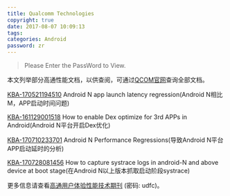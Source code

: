 ```yaml
---
title: Qualcomm Technologies
copyright: true
date: 2017-08-07 10:09:13
tags:
categories: Android
password: zr
---
```


> Please Enter the PassWord to View.

<!--more-->

本文列举部分高通性能文档，以供查阅，可通过[QCOM官网](https://createpoint.qti.qualcomm.com/chipcenter/#search/sw)查询全部文档。

[KBA-170521194510](https://createpoint.qti.qualcomm.com/search/contentdocument/stream/121301?refererRoute=search/searchArgs/q\|\|170521194510\|\|rows\|\|10\|\|sortField\|\|score\|\|sortOrder\|\|desc&dcn=KBA-170521194510)	Android N app launch latency regression(Android N相比M，APP启动时间问题)

[KBA-161129001518](https://createpoint.qti.qualcomm.com/chipcenter/contentdocument/stream/102278) 	How to enable Dex optimize for 3rd APPs in Android(Android N平台开启Dex优化)

[KBA-170710233701](https://createpoint.qti.qualcomm.com/search/contentdocument/stream/133222?refererRoute=search%2FsearchArgs%2Fq%7C%7CKBA-170710233701%7C%7Crows%7C%7C10%7C%7CsortField%7C%7Cscore%7C%7CsortOrder%7C%7Cdesc&dcn=KBA-170710233701&currentPage=1&itemTotalIndex=1) 	Android N Performance Regressions(导致Android N平台APP启动延时的分析)

[KBA-170728081456](https://createpoint.qti.qualcomm.com/search/contentdocument/stream/137967?refererRoute=search%2FsearchArgs%2Fq%7C%7CKBA-170728081456%7C%7Crows%7C%7C10%7C%7CsortField%7C%7Cscore%7C%7CsortOrder%7C%7Cdesc&dcn=KBA-170728081456&currentPage=1&itemTotalIndex=1)	How to capture systrace logs in android-N and above device at boot stage(在Android 		  N以上版本抓取启动阶段systrace)



更多信息请查看[高通用户体验性能技术期刊](http://pan.baidu.com/s/1qYx5O4k) (密码: udfc)。